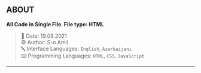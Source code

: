 ## ABOUT
**All Code in Single File. File type: HTML**

> 📅 Date: 19.08.2021 <br>
> ©️ Author: S-n Amil <br>
> 🔤 Interface Languages: `English`, `Azerbaijani` <br>
> ⌨️ Programming Languages: `HTML`, `CSS`, `JavaScript` <br>
<hr>
